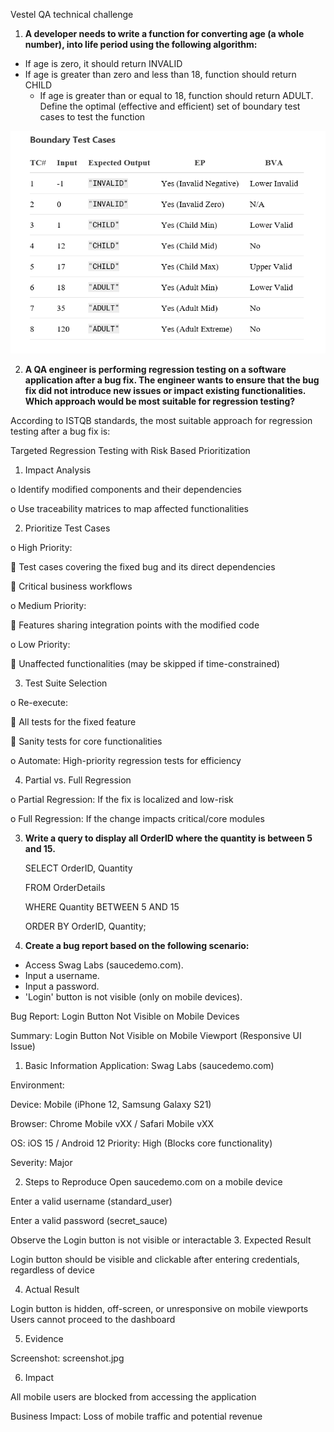 Vestel QA technical challenge
1. **A developer needs to write a function for converting age (a whole number), into life
   period using the following algorithm:**
- If age is zero, it should return INVALID
- If age is greater than zero and less than 18, function should return CHILD
  - If age is greater than or equal to 18, function should return ADULT.
    Define the optimal (effective and efficient) set of boundary test cases to test the
    function

![img_6.png](img_6.png)

2. **A QA engineer is performing regression testing on a software application after a bug
   fix. The engineer wants to ensure that the bug fix did not introduce new issues or
   impact existing functionalities. Which approach would be most suitable for
   regression testing?**

According to ISTQB standards, the most suitable approach for regression testing after a bug fix is:

Targeted Regression Testing with Risk Based Prioritization
1.	Impact Analysis

o	Identify modified components and their dependencies

o	Use traceability matrices to map affected functionalities

2.	Prioritize Test Cases 

o	High Priority:

	Test cases covering the fixed bug and its direct dependencies

	Critical business workflows

o	Medium Priority:

	Features sharing integration points with the modified code

o	Low Priority:

	Unaffected functionalities (may be skipped if time-constrained)

3.	Test Suite Selection

o	Re-execute:

	All tests for the fixed feature

	Sanity tests for core functionalities

o	Automate: High-priority regression tests for efficiency

4.	Partial vs. Full Regression

o	Partial Regression: If the fix is localized and low-risk

o	Full Regression: If the change impacts critical/core modules

3. **Write a query to display all OrderID where the quantity is between 5 and 15.**

   SELECT OrderID, Quantity

   FROM OrderDetails

   WHERE Quantity BETWEEN 5 AND 15

   ORDER BY OrderID, Quantity;

4. **Create a bug report based on the following scenario:**
- Access Swag Labs (saucedemo.com).
- Input a username.
- Input a password.
- 'Login' button is not visible (only on mobile devices).

Bug Report: Login Button Not Visible on Mobile Devices

Summary: Login Button Not Visible on Mobile Viewport (Responsive UI Issue)

1. Basic Information
Application: Swag Labs (saucedemo.com)

Environment:

Device: Mobile (iPhone 12, Samsung Galaxy S21)

Browser: Chrome Mobile vXX / Safari Mobile vXX

OS: iOS 15 / Android 12
Priority: High (Blocks core functionality)

Severity: Major

2. Steps to Reproduce
Open saucedemo.com on a mobile device

Enter a valid username (standard_user)

Enter a valid password (secret_sauce)

Observe the Login button is not visible or interactable
3. Expected Result

Login button should be visible and clickable after entering credentials, regardless of device

4. Actual Result

Login button is hidden, off-screen, or unresponsive on mobile viewports
Users cannot proceed to the dashboard

5. Evidence

Screenshot:
screenshot.jpg

6. Impact

All mobile users are blocked from accessing the application

Business Impact: Loss of mobile traffic and potential revenue



















